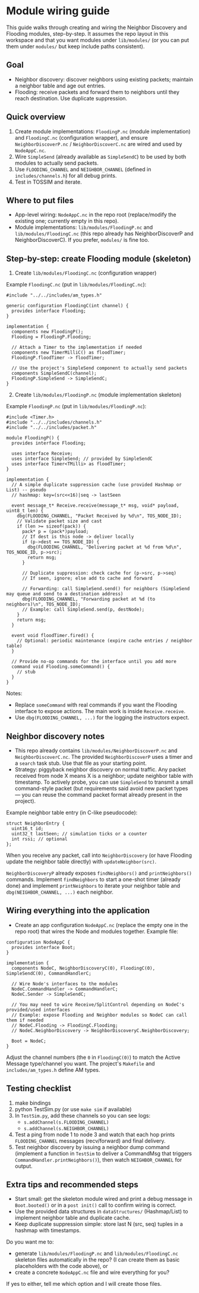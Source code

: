Module wiring guide
=====================

This guide walks through creating and wiring the Neighbor Discovery and Flooding modules, step-by-step. It assumes the repo layout in this workspace and that you want modules under `lib/modules/` (or you can put them under `modules/` but keep include paths consistent).

Goal
----
- Neighbor discovery: discover neighbors using existing packets; maintain a neighbor table and age out entries.
- Flooding: receive packets and forward them to neighbors until they reach destination. Use duplicate suppression.

Quick overview
--------------
1. Create module implementations: `FloodingP.nc` (module implementation) and `FloodingC.nc` (configuration wrapper), and ensure `NeighborDiscoverP.nc` / `NeighborDiscoverC.nc` are wired and used by `NodeAppC.nc`.
2. Wire `SimpleSend` (already available as `SimpleSendC`) to be used by both modules to actually send packets.
3. Use `FLOODING_CHANNEL` and `NEIGHBOR_CHANNEL` (defined in `includes/channels.h`) for all debug prints.
4. Test in TOSSIM and iterate.

Where to put files
------------------
- App-level wiring: `NodeAppC.nc` in the repo root (replace/modify the existing one; currently empty in this repo).
- Module implementations: `lib/modules/FloodingP.nc` and `lib/modules/FloodingC.nc` (this repo already has NeighborDiscoverP and NeighborDiscoverC). If you prefer, `modules/` is fine too.

Step-by-step: create Flooding module (skeleton)
----------------------------------------------
1) Create `lib/modules/FloodingC.nc` (configuration wrapper)

Example `FloodingC.nc` (put in `lib/modules/FloodingC.nc`):

```nesc
#include "../../includes/am_types.h"

generic configuration FloodingC(int channel) {
  provides interface Flooding;
}

implementation {
  components new FloodingP();
  Flooding = FloodingP.Flooding;

  // Attach a Timer to the implementation if needed
  components new TimerMilliC() as floodTimer;
  FloodingP.floodTimer -> floodTimer;

  // Use the project's SimpleSend component to actually send packets
  components SimpleSendC(channel);
  FloodingP.SimpleSend -> SimpleSendC;
}
```

2) Create `lib/modules/FloodingP.nc` (module implementation skeleton)

Example `FloodingP.nc` (put in `lib/modules/FloodingP.nc`):

```nesc
#include <Timer.h>
#include "../../includes/channels.h"
#include "../../includes/packet.h"

module FloodingP() {
  provides interface Flooding;

  uses interface Receive;
  uses interface SimpleSend; // provided by SimpleSendC
  uses interface Timer<TMilli> as floodTimer;
}

implementation {
  // A simple duplicate suppression cache (use provided Hashmap or List) -- pseudo
  // hashmap: key=(src<<16)|seq -> lastSeen

  event message_t* Receive.receive(message_t* msg, void* payload, uint8_t len) {
    dbg(FLOODING_CHANNEL, "Packet Received by %d\n", TOS_NODE_ID);
    // Validate packet size and cast
    if (len >= sizeof(pack)) {
      pack* p = (pack*)payload;
      // If dest is this node -> deliver locally
      if (p->dest == TOS_NODE_ID) {
        dbg(FLOODING_CHANNEL, "Delivering packet at %d from %d\n", TOS_NODE_ID, p->src);
        return msg;
      }

      // Duplicate suppression: check cache for (p->src, p->seq)
      // If seen, ignore; else add to cache and forward

      // Forwarding: call SimpleSend.send() for neighbors (SimpleSend may queue and send to a destination address)
      dbg(FLOODING_CHANNEL, "Forwarding packet at %d (to neighbors)\n", TOS_NODE_ID);
      // Example: call SimpleSend.send(p, destNode);
    }
    return msg;
  }

  event void floodTimer.fired() {
    // Optional: periodic maintenance (expire cache entries / neighbor table)
  }

  // Provide no-op commands for the interface until you add more
  command void Flooding.someCommand() {
    // stub
  }
}
```

Notes:
- Replace `someCommand` with real commands if you want the Flooding interface to expose actions. The main work is inside `Receive.receive`.
- Use `dbg(FLOODING_CHANNEL, ...)` for the logging the instructors expect.

Neighbor discovery notes
------------------------
- This repo already contains `lib/modules/NeighborDiscoverP.nc` and `NeighborDiscoverC.nc`. The provided `NeighborDiscoverP` uses a timer and a `search` task stub. Use that file as your starting point.
- Strategy: piggyback neighbor discovery on normal traffic. Any packet received from node X means X is a neighbor; update neighbor table with timestamp. To actively probe, you can use `SimpleSend` to transmit a small command-style packet (but requirements said avoid new packet types — you can reuse the command packet format already present in the project).

Example neighbor table entry (in C-like pseudocode):
```
struct NeighborEntry {
  uint16_t id;
  uint32_t lastSeen; // simulation ticks or a counter
  int rssi; // optional
};
```

When you receive any packet, call into `NeighborDiscovery` (or have Flooding update the neighbor table directly) with `updateNeighbor(src)`.

`NeighborDiscoveryP` already exposes `findNeighbors()` and `printNeighbors()` commands. Implement `findNeighbors` to start a one-shot timer (already done) and implement `printNeighbors` to iterate your neighbor table and `dbg(NEIGHBOR_CHANNEL, ...)` each neighbor.

Wiring everything into the application
-------------------------------------
- Create an app configuration `NodeAppC.nc` (replace the empty one in the repo root) that wires the Node and modules together. Example file:

```nesc
configuration NodeAppC {
  provides interface Boot;
}

implementation {
  components NodeC, NeighborDiscoveryC(0), FloodingC(0), SimpleSendC(0), CommandHandlerC;

  // Wire Node's interfaces to the modules
  NodeC.CommandHandler -> CommandHandlerC;
  NodeC.Sender -> SimpleSendC;

  // You may need to wire Receive/SplitControl depending on NodeC's provided/used interfaces
  // Example: expose Flooding and Neighbor modules so NodeC can call them if needed
  // NodeC.Flooding -> FloodingC.Flooding;
  // NodeC.NeighborDiscovery -> NeighborDiscoveryC.NeighborDiscovery;

  Boot = NodeC;
}
```

Adjust the channel numbers (the `0` in `FloodingC(0)`) to match the Active Message type/channel you want. The project's `Makefile` and `includes/am_types.h` define AM types.

Testing checklist
-----------------
1. make bindings
2. python TestSim.py (or use `make sim` if available)
3. In `TestSim.py`, add these channels so you can see logs:
   - `s.addChannel(s.FLOODING_CHANNEL)`
   - `s.addChannel(s.NEIGHBOR_CHANNEL)`
4. Test a ping from node 1 to node 3 and watch that each hop prints `FLOODING_CHANNEL` messages (recv/forward) and final delivery.
5. Test neighbor discovery by issuing a neighbor dump command (implement a function in `TestSim` to deliver a CommandMsg that triggers `CommandHandler.printNeighbors()`), then watch `NEIGHBOR_CHANNEL` for output.

Extra tips and recommended steps
--------------------------------
- Start small: get the skeleton module wired and print a debug message in `Boot.booted()` or in a `post init()` call to confirm wiring is correct.
- Use the provided data structures in `dataStructures/` (Hashmap/List) to implement neighbor table and duplicate cache.
- Keep duplicate suppression simple: store last N (src, seq) tuples in a hashmap with timestamps.

Do you want me to:
- generate `lib/modules/FloodingP.nc` and `lib/modules/FloodingC.nc` skeleton files automatically in the repo? (I can create them as basic placeholders with the code above), or
- create a concrete `NodeAppC.nc` file and wire everything for you?

If yes to either, tell me which option and I will create those files. 
